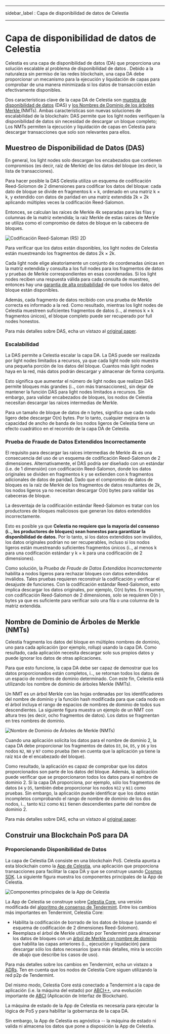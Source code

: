 - - -
sidebar_label : Capa de disponibilidad de datos de Celestia
- - -

# Capa de disponibilidad de datos de Celestia

Celestia es una capa de disponibilidad de datos (DA) que proporciona una solución escalable al problema de disponibilidad de datos [](https://coinmarketcap.com/alexandria/article/what-is-data-availability). Debido a la naturaleza sin permiso de las redes blockchain, una capa DA debe proporcionar un mecanismo para la ejecución y liquidación de capas para comprobar de una manera minimizada si los datos de transacción están efectivamente disponibles.

Dos características clave de la capa DA de Celestia son [muestra de disponibilidad de datos](https://blog.celestia.org/celestia-mvp-release-data-availability-sampling-light-clients/) (DAS) y [los Nombres de Dominio de los árboles Merkle ](https://github.com/celestiaorg/nmt) (NMTs). Ambas características son nuevas soluciones de escalabilidad de la blockchain: DAS permite que los light nodes verifiquen la disponibilidad de datos sin necesidad de descargar un bloque completo; Los NMTs permiten la ejecución y liquidación de capas en Celestia para descargar transacciones que solo son relevantes para ellos.

## Muestreo de Disponibilidad de Datos (DAS)

En general, los light nodes solo descargan los encabezados que contienen compromisos (es decir, raíz de Merkle) de los datos del bloque (es decir, la lista de transacciones).

Para hacer posible la DAS Celestia utiliza un esquema de codificación Reed-Solomon de 2 dimensiones para codificar los datos del bloque: cada dato de bloque se divide en fragmentos k × k, ordenado en una matriz k × k, y extendido con datos de paridad en una matriz extendida 2k × 2k aplicando múltiples veces la codificación Reed-Salomon.

Entonces, se calculan las raíces de Merkle 4k separadas para las filas y columnas de la matriz extendida; la raíz Merkle de estas raíces de Merkle se utiliza como el compromiso de datos de bloque en la cabecera de bloques.

![Codificación Reed-Saloman (RS) 2D](/img/concepts/reed-solomon-encoding.png)

Para verificar que los datos están disponibles, los light nodes de Celestia están muestreando los fragmentos de datos 2k × 2k.

Cada light node elige aleatoriamente un conjunto de coordenadas únicas en la matriz extendida y consulta a los full nodes para los fragmentos de datos y pruebas de Merkle correspondientes en esas coordenadas. Si los light nodes reciben una respuesta válida para cada consulta de muestreo, entonces hay una [garantía de alta probabilidad](https://github.com/celestiaorg/celestia-node/issues/805#issuecomment-1150081075) de que todos los datos del bloque están disponibles.

Además, cada fragmento de datos recibido con una prueba de Merkle correcta es informado a la red. Como resultado, mientras los light nodes de Celestia muestreen suficientes fragmentos de datos (i.., al menos k × k fragmentos únicos), el bloque completo puede ser recuperado por full nodes honestos.

Para más detalles sobre DAS, echa un vistazo al [original paper](https://arxiv.org/abs/1809.09044).

### Escalabilidad

La DAS permite a Celestia escalar la capa DA. La DAS puede ser realizada por light nodes limitados a recursos, ya que cada light node solo muestra una pequeña porción de los datos del bloque. Cuantos más light nodes haya en la red, más datos podrán descargar y almacenar de forma conjunta.

Esto significa que aumentar el número de light nodes que realizan DAS permite bloques más grandes (i.., con más transacciones), sin dejar de mantener la función DAS para light nodes limitados a recursos. Sin embargo, para validar encabezados de bloques, los nodos de Celestia necesitan descargar las raíces intermedias de Merkle.

Para un tamaño de bloque de datos de n bytes, significa que cada nodo ligero debe descargar O(n) bytes. Por lo tanto, cualquier mejora en la capacidad de ancho de banda de los nodos ligeros de Celestia tiene un efecto cuadrático en el recorrido de la capa DA de Celestia.

### Prueba de Fraude de Datos Extendidos Incorrectamente

El requisito para descargar las raíces intermedias de Merkle 4k es una consecuencia del uso de un esquema de codificación Reed-Salomon de 2 dimensiones. Alternativamente, el DAS podría ser diseñado con un estándar (i.e. de 1 dimensión) con codificación Reed-Salomon, donde los datos originales se dividen en fragmentos k y se extienden con k fragmentos adicionales de datos de paridad. Dado que el compromiso de datos de bloques es la raíz de Merkle de los fragmentos de datos resultantes de 2k, los nodos ligeros ya no necesitan descargar O(n) bytes para validar las cabeceras de bloque.

La desventaja de la codificación estándar Reed-Salomon es tratar con los productores de bloques maliciosos que generan los datos extendidos incorrectamente.

Esto es posible ya que __Celestia no requiere que la mayoría del consenso (i.., los productores de bloques) sean honestos para garantizar la disponibilidad de datos.__ Por lo tanto, si los datos extendidos son inválidos, los datos originales podrían no ser recuperables, incluso si los nodos ligeros están muestreando suficientes fragmentos únicos (i.., al menos k para una codificación estándar y k × k para una codificación de 2 dimensiones).

Como solución, la _Prueba de Fraude de Datos Extendidos Incorrectamente_ habilita a nodos ligeros para rechazar bloques con datos extendidos inválidos. Tales pruebas requieren reconstruir la codificación y verificar el desajuste de funciones. Con la codificación estándar Reed-Salomon, esto implica descargar los datos originales, por ejemplo, O(n) bytes. En resumen, con codificación Reed-Salomon de 2 dimensiones, solo se requieren O(n ) bytes ya que es suficiente para verificar solo una fila o una columna de la matriz extendida.

## Nombre de Dominio de Árboles de Merkle (NMTs)

Celestia fragmenta los datos del bloque en múltiples nombres de dominio, uno para cada aplicación (por ejemplo, rollup) usando la capa DA. Como resultado, cada aplicación necesita descargar solo sus propios datos y puede ignorar los datos de otras aplicaciones.

Para que esto funcione, la capa DA debe ser capaz de demostrar que los datos proporcionados están completos, i.., se retornan todos los datos de un espacio de nombres de dominio determinado. Con este fin, Celestia está utilizando los nombre de dominio de árboles Merkle (NMTs).

Un NMT es un árbol Merkle con las hojas ordenadas por los identificadores del nombre de dominio y la función hash modificada para que cada nodo en el árbol incluya el rango de espacios de nombres de dominio de todos sus descendientes. La siguiente figura muestra un ejemplo de un NMT con altura tres (es decir, ocho fragmentos de datos). Los datos se fragmentan en tres nombres de dominio.

![Nombre de Dominio de Árboles de Merkle (NMTs)](/img/concepts/nmt.png)

Cuando una aplicación solicita los datos para el nombre de dominio 2, la capa DA debe proporcionar los fragmentos de datos `D3`, `D4`, `D5`, y `D6` y los nodos `N2`, `N8` y `N7` como prueba (ten en cuenta que la aplicación ya tiene la raíz `N14` de el encabezado del bloque).

Como resultado, la aplicación es capaz de comprobar que los datos proporcionados son parte de los datos del bloque. Además, la aplicación puede verificar que se proporcionaron todos los datos para el nombre de dominio 2. Si la capa DA proporciona, por ejemplo, sólo los fragmentos de datos `D4` y `D5`, también debe proporcionar los nodos `N12` y `N11` como pruebas. Sin embargo, la aplicación puede identificar que los datos están incompletos comprobando el rango de nombre de dominio de los dos nodos, i.., tanto `N12` como `N11` tienen descendientes parte del nombre de dominio 2.

Para más detalles sobre DAS, echa un vistazo al [original paper](https://arxiv.org/abs/1905.09274).

## Construir una Blockchain PoS para DA

### Proporcionando Disponibilidad de Datos

La capa de Celestia DA consiste en una blockchain PoS. Celestia apunta a esta blockchain como la [App de Celestia](https://github.com/celestiaorg/celestia-app), una aplicación que proporciona transacciones para facilitar la capa DA y que se construye usando [Cosmos SDK](https://docs.cosmos.network/v0.44/). La siguiente figura muestra los componentes principales de la App de Celestia.

![Componentes principales de la App de Celestia](/img/concepts/celestia-app.png)

La App de Celestia se construye sobre [Celestia Core](https://github.com/celestiaorg/celestia-core), una versión modificada del [algoritmo de consenso de Tendermint](https://arxiv.org/abs/1807.04938). Entre los cambios más importantes en Tendermint, Celestia Core:

- Habilita la codificación de borrado de los datos de bloque (usando el esquema de codificación de 2 dimensiones Reed-Solomon).
- Reemplaza el árbol de Merkle utilizado por Tendermint para almacenar los datos de bloques con un [árbol de Merkle con nombre de dominio](https://github.com/celestiaorg/nmt) que habilita las capas anteriores (i.., ejecución y liquidación) para descargar sólo los datos necesarios (para más detalles, mira la sección de abajo que describe los casos de uso).

Para más detalles sobre los cambios en Tendermint, echa un vistazo a [ADRs](https://github.com/celestiaorg/celestia-core/tree/v0.34.x-celestia/docs/celestia-architecture). Ten en cuenta que los nodos de Celestia Core siguen utilizando la red p2p de Tendermint.

Del mismo modo, Celestia Core está conectado a Tendermint a la capa de aplicación (i.e. la máquina del estado) por [ABCI++](https://github.com/tendermint/tendermint/tree/master/spec/abci%2B%2B), una evolución importante de [ABCI](https://github.com/tendermint/tendermint/tree/master/spec/abci) (Aplicación de Interfaz de Blockchain).

La máquina de estado de la App de Celestia es necesaria para ejecutar la lógica de PoS y para habilitar la gobernanza de la capa DA.

Sin embargo, la App de Celestia es agnóstica -- la máquina de estado ni valida ni almacena los datos que pone a disposición la App de Celestia.

